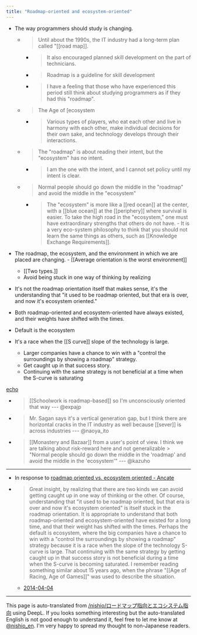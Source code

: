 ```yaml
---
title: "Roadmap-oriented and ecosystem-oriented"
---
```


- The way programmers should study is changing.
    - > Until about the 1990s, the IT industry had a long-term plan called "[[road map]].
        - > It also encouraged planned skill development on the part of technicians.
        - > Roadmap is a guideline for skill development
        - > I have a feeling that those who have experienced this period still think about studying programmers as if they had this "roadmap".
    - > The Age of [ecosystem
        - > Various types of players, who eat each other and live in harmony with each other, make individual decisions for their own sake, and technology develops through their interactions.
    - > The "roadmap" is about reading their intent, but the "ecosystem" has no intent.
        - > I am the one with the intent, and I cannot set policy until my intent is clear.
    - > Normal people should go down the middle in the "roadmap" and avoid the middle in the "ecosystem"
        - > The "ecosystem" is more like a [[red ocean]] at the center, with a [[blue ocean]] at the [[periphery]] where survival is easier. To take the high road in the "ecosystem," one must have extraordinary strengths that others do not have.
                - It is a very eco-system philosophy to think that you should not learn the same things as others, such as [[Knowledge Exchange Requirements]].
- The roadmap, the ecosystem, and the environment in which we are placed are changing.
        - [[Average orientation is the worst environment]]


    - [[Two types.]]
    - Avoid being stuck in one way of thinking by realizing
- It's not the roadmap orientation itself that makes sense, it's the understanding that "it used to be roadmap oriented, but that era is over, and now it's ecosystem oriented."
- Both roadmap-oriented and ecosystem-oriented have always existed, and their weights have shifted with the times.
- Default is the ecosystem
- It's a race when the [[S curve]] slope of the technology is large.
    - Larger companies have a chance to win with a "control the surroundings by showing a roadmap" strategy.
    - Get caught up in that success story.
    - Continuing with the same strategy is not beneficial at a time when the S-curve is saturating


[echo](http://ceron.jp/url/d.hatena.ne.jp/essa/20140330/p1)
- >  [[Schoolwork is roadmap-based]] so I'm unconsciously oriented that way --- @expajp
- > Mr. Sagan says it's a vertical generation gap, but I think there are horizontal cracks in the IT industry as well because [[sever]] is across industries --- @naoya_ito
- >  [[Monastery and Bazaar]] from a user's point of view. I think we are talking about risk-reward here and not generalizable > "Normal people should go down the middle in the 'roadmap' and avoid the middle in the 'ecosystem'" --- @kazuho


-----
- In response to [roadmap oriented vs. ecosystem oriented - Ancate](http://d.hatena.ne.jp/essa/20140330/p1)
- >  Great insight, by realizing that there are two kinds we can avoid getting caught up in one way of thinking or the other. Of course, understanding that "it used to be roadmap oriented, but that era is over and now it's ecosystem oriented" is itself stuck in the roadmap orientation. It is appropriate to understand that both roadmap-oriented and ecosystem-oriented have existed for a long time, and that their weight has shifted with the times. Perhaps the default is ecosystem, where the big companies have a chance to win with a "control the surroundings by showing a roadmap" strategy because it is a race when the slope of the technology S-curve is large. That continuing with the same strategy by getting caught up in that success story is not beneficial during a time when the S-curve is becoming saturated. I remember reading something similar about 15 years ago, when the phrase "[[Age of Racing, Age of Games]]" was used to describe the situation.
    - [2014-04-04](https://www.facebook.com/nishiohirokazu/posts/10203004651013762)

---
This page is auto-translated from [/nishio/ロードマップ指向とエコシステム指向](https://scrapbox.io/nishio/ロードマップ指向とエコシステム指向) using DeepL. If you looks something interesting but the auto-translated English is not good enough to understand it, feel free to let me know at [@nishio_en](https://twitter.com/nishio_en). I'm very happy to spread my thought to non-Japanese readers.